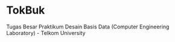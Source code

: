 TokBuk
======

Tugas Besar Praktikum Desain Basis Data (Computer Engineering Laboratory) - Telkom University
<!-- TokBuk Preview : http://s15.postimg.org/ynv0sn5xl/Tok_Buk.png  -->
